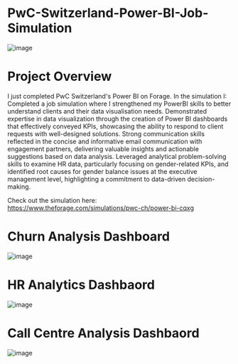 # PwC-Switzerland-Power-BI-Job-Simulation
![image](https://github.com/user-attachments/assets/48d02087-31ea-4cb2-afdf-9b84d4926bd8)

# Project Overview

I just completed PwC Switzerland's Power BI on Forage. In the simulation I:
Completed a job simulation where I strengthened my PowerBI skills to better understand clients and their data visualisation needs.
Demonstrated expertise in data visualization through the creation of Power BI dashboards that effectively conveyed KPIs, showcasing the ability to respond to client requests with well-designed solutions.
Strong communication skills reflected in the concise and informative email communication with engagement partners, delivering valuable insights and actionable suggestions based on data analysis.
Leveraged analytical problem-solving skills to examine HR data, particularly focusing on gender-related KPIs, and identified root causes for gender balance issues at the executive management level, highlighting a commitment to data-driven decision-making.
 

Check out the simulation here: https://www.theforage.com/simulations/pwc-ch/power-bi-cqxg
# Churn Analysis Dashboard
![image](https://github.com/user-attachments/assets/82544d7c-323c-4985-9973-130ddf3cedec)

# HR Analytics Dashbaord
![image](https://github.com/user-attachments/assets/963953a4-aab6-4803-9124-34219c1ab8c9)

# Call Centre Analysis Dashbaord
![image](https://github.com/user-attachments/assets/b0196f05-f0ff-4351-9ae6-08620be639a4)




